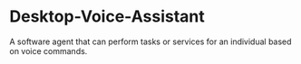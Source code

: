 # Desktop-Voice-Assistant
A software agent that can perform tasks or services for an individual based on voice commands.
